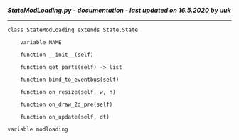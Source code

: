 ***StateModLoading.py - documentation - last updated on 16.5.2020 by uuk***
___

    class StateModLoading extends State.State

        variable NAME

        function __init__(self)

        function get_parts(self) -> list

        function bind_to_eventbus(self)

        function on_resize(self, w, h)

        function on_draw_2d_pre(self)

        function on_update(self, dt)

    variable modloading